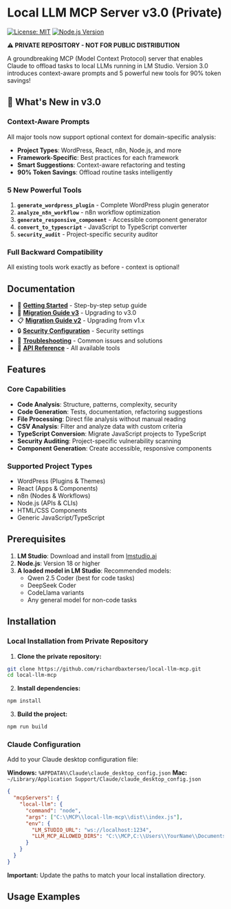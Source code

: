 # Local LLM MCP Server v3.0 (Private)

[![License: MIT](https://img.shields.io/badge/License-MIT-yellow.svg)](https://opensource.org/licenses/MIT)
[![Node.js Version](https://img.shields.io/badge/node-%3E%3D18.0.0-brightgreen)](https://nodejs.org)

**⚠️ PRIVATE REPOSITORY - NOT FOR PUBLIC DISTRIBUTION**

A groundbreaking MCP (Model Context Protocol) server that enables Claude to offload tasks to local LLMs running in LM Studio. Version 3.0 introduces context-aware prompts and 5 powerful new tools for 90% token savings!

## 🚀 What's New in v3.0

### Context-Aware Prompts
All major tools now support optional context for domain-specific analysis:
- **Project Types**: WordPress, React, n8n, Node.js, and more
- **Framework-Specific**: Best practices for each framework
- **Smart Suggestions**: Context-aware refactoring and testing
- **90% Token Savings**: Offload routine tasks intelligently

### 5 New Powerful Tools
1. **`generate_wordpress_plugin`** - Complete WordPress plugin generator
2. **`analyze_n8n_workflow`** - n8n workflow optimization
3. **`generate_responsive_component`** - Accessible component generator
4. **`convert_to_typescript`** - JavaScript to TypeScript converter
5. **`security_audit`** - Project-specific security auditor

### Full Backward Compatibility
All existing tools work exactly as before - context is optional!

## Documentation

- 🚀 **[Getting Started](GETTING_STARTED.md)** - Step-by-step setup guide
- 🔄 **[Migration Guide v3](MIGRATION_GUIDE_V3.md)** - Upgrading to v3.0
- 📋 **[Migration Guide v2](MIGRATION_GUIDE.md)** - Upgrading from v1.x
- 🔒 **[Security Configuration](SECURITY_CONFIG.md)** - Security settings
- 🔧 **[Troubleshooting](TROUBLESHOOTING.md)** - Common issues and solutions
- 📖 **[API Reference](#available-tools)** - All available tools

## Features

### Core Capabilities
- **Code Analysis**: Structure, patterns, complexity, security
- **Code Generation**: Tests, documentation, refactoring suggestions
- **File Processing**: Direct file analysis without manual reading
- **CSV Analysis**: Filter and analyze data with custom criteria
- **TypeScript Conversion**: Migrate JavaScript projects to TypeScript
- **Security Auditing**: Project-specific vulnerability scanning
- **Component Generation**: Create accessible, responsive components

### Supported Project Types
- WordPress (Plugins & Themes)
- React (Apps & Components)
- n8n (Nodes & Workflows)
- Node.js (APIs & CLIs)
- HTML/CSS Components
- Generic JavaScript/TypeScript

## Prerequisites

1. **LM Studio**: Download and install from [lmstudio.ai](https://lmstudio.ai)
2. **Node.js**: Version 18 or higher
3. **A loaded model in LM Studio**: Recommended models:
   - Qwen 2.5 Coder (best for code tasks)
   - DeepSeek Coder
   - CodeLlama variants
   - Any general model for non-code tasks

## Installation

### Local Installation from Private Repository

1. **Clone the private repository:**
```bash
git clone https://github.com/richardbaxterseo/local-llm-mcp.git
cd local-llm-mcp
```

2. **Install dependencies:**
```bash
npm install
```

3. **Build the project:**
```bash
npm run build
```

### Claude Configuration

Add to your Claude desktop configuration file:

**Windows:** `%APPDATA%\Claude\claude_desktop_config.json`
**Mac:** `~/Library/Application Support/Claude/claude_desktop_config.json`

```json
{
  "mcpServers": {
    "local-llm": {
      "command": "node",
      "args": ["C:\\MCP\\local-llm-mcp\\dist\\index.js"],
      "env": {
        "LM_STUDIO_URL": "ws://localhost:1234",
        "LLM_MCP_ALLOWED_DIRS": "C:\\MCP,C:\\Users\\YourName\\Documents,C:\\Projects"
      }
    }
  }
}
```

**Important:** Update the paths to match your local installation directory.

## Usage Examples
